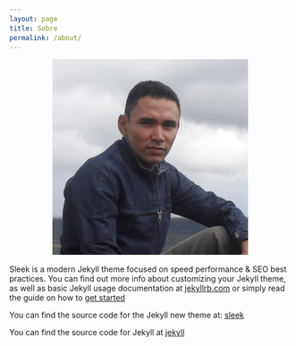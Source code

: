 ```yaml
---
layout: page
title: Sobre
permalink: /about/
---
```


<p align="center">
  <img src="FB_20141108_01_09_33_Saved_Picture.jpg" width="350" title="hover text">
</p>


Sleek is a modern Jekyll theme focused on speed performance & SEO best practices. You can find out more info about customizing your Jekyll theme, as well as basic Jekyll usage documentation at [jekyllrb.com](http://jekyllrb.com/) or simply read the guide on how to [get started](/getting-started)

You can find the source code for the Jekyll new theme at:
[sleek](https://github.com/janczizikow/sleek)

You can find the source code for Jekyll at
[jekyll](https://github.com/jekyll/jekyll)
